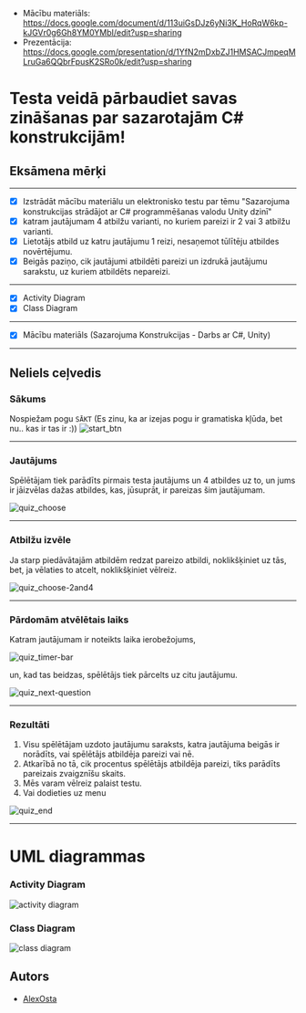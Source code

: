 - Mācību materiāls: https://docs.google.com/document/d/113uiGsDJz6yNi3K_HoRqW6kp-kJGVr0g6Gh8YM0YMbI/edit?usp=sharing
- Prezentācija: https://docs.google.com/presentation/d/1YfN2mDxbZJ1HMSACJmpeqMLruGa6QQbrFpusK2SRo0k/edit?usp=sharing

# Testa veidā pārbaudiet savas zināšanas par sazarotajām C# konstrukcijām!

## Eksāmena mērķi

---

- [x] Izstrādāt mācību materiālu un elektronisko testu par tēmu "Sazarojuma konstrukcijas strādājot ar C# programmēšanas valodu Unity dzinī"
- [x] katram jautājumam 4 atbilžu varianti, no kuriem pareizi ir 2 vai 3 atbilžu varianti.
- [x] Lietotājs atbild uz katru jautājumu 1 reizi, nesaņemot tūlītēju atbildes novērtējumu.
- [x] Beigās paziņo, cik jautājumi atbildēti pareizi un izdrukā jautājumu sarakstu, uz kuriem atbildēts nepareizi.

---

- [x] Activity Diagram
- [x] Class Diagram

---

- [x] Mācību materiāls (Sazarojuma Konstrukcijas - Darbs ar C#, Unity)

---

## Neliels ceļvedis

### Sākums
Nospiežam pogu `SĀKT`
(Es zinu, ka ar izejas pogu ir gramatiska kļūda, bet nu.. kas ir tas ir :))
![start_btn](readme/main_menu-startbtn.PNG)

---

### Jautājums
Spēlētājam tiek parādīts pirmais testa jautājums un 4 atbildes uz to, un jums ir jāizvēlas dažas atbildes, kas, jūsuprāt, ir pareizas šim jautājumam.

![quiz_choose](readme/quiz_choose.PNG)

---

### Atbilžu izvēle
Ja starp piedāvātajām atbildēm redzat pareizo atbildi, noklikšķiniet uz tās, bet, ja vēlaties to atcelt, noklikšķiniet vēlreiz.

![quiz_choose-2and4](readme/quiz_choose-2and4.PNG)

---

### Pārdomām atvēlētais laiks
Katram jautājumam ir noteikts laika ierobežojums, 

![quiz_timer-bar](readme/quiz_timer-bar.PNG)

un, kad tas beidzas, spēlētājs tiek pārcelts uz citu jautājumu.

![quiz_next-question](readme/quiz_next-question.PNG)

---

### Rezultāti
1. Visu spēlētājam uzdoto jautājumu saraksts, katra jautājuma beigās ir norādīts, vai spēlētājs atbildēja pareizi vai nē.
2. Atkarībā no tā, cik procentus spēlētājs atbildēja pareizi, tiks parādīts pareizais zvaigznīšu skaits.
3. Mēs varam vēlreiz palaist testu.
4. Vai dodieties uz menu

![quiz_end](readme/quiz_end.PNG)

---

# UML diagrammas


### Activity Diagram

![activity diagram](Diagrams-PlantUML/activity_diagram.png)

### Class Diagram

![class diagram](Diagrams-PlantUML/class_diagram.png)


## Autors

- [AlexOsta](https://github.com/AlexUnderOS)

